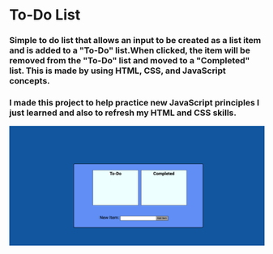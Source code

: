 # To-Do List

### Simple to do list that allows an input to be created as a list item and is added to a "To-Do" list.When clicked, the item will be removed from the "To-Do" list and moved to a "Completed" list. This is made by using HTML, CSS, and JavaScript concepts.

### I made this project to help practice new JavaScript principles I just learned and also to refresh my HTML and CSS skills.

![alt-text](images/screenshot.png)
